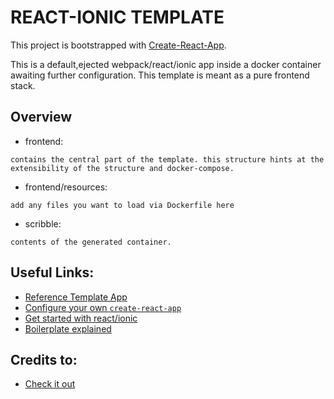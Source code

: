 # REACT-IONIC TEMPLATE

This project is bootstrapped with
[Create-React-App](https://github.com/facebook/create-react-app).

This is a default,ejected webpack/react/ionic app inside a docker container awaiting
further configuration. This template is meant as a pure frontend stack.


## Overview

- frontend:
```
contains the central part of the template. this structure hints at the
extensibility of the structure and docker-compose.
```

- frontend/resources:
``` 
add any files you want to load via Dockerfile here
```

- scribble:
``` 
contents of the generated container.
```

## Useful Links:

- [Reference Template App](https://github.com/ionic-team/ionic-react-conference-app)
- [Configure your own `create-react-app`](https://auth0.com/blog/how-to-configure-create-react-app/)
- [Get started with react/ionic](https://ionicframework.com/blog/announcing-the-ionic-react-beta/)
- [Boilerplate explained](https://enappd.com/blog/whats-new-in-ionic-react-rc/87/)

## Credits to:
- [Check it out](https://www.9lessons.info/2019/05/ionic-react-capacitor-mobile-applications.html)
